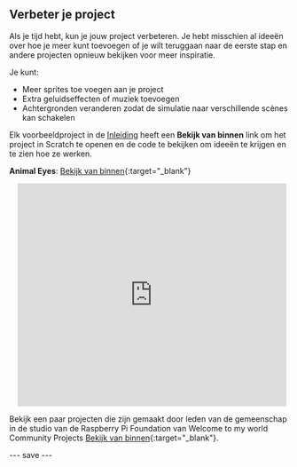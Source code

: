 ## Verbeter je project

Als je tijd hebt, kun je jouw project verbeteren. Je hebt misschien al ideeën over hoe je meer kunt toevoegen of je wilt teruggaan naar de eerste stap en andere projecten opnieuw bekijken voor meer inspiratie.

Je kunt:
- Meer sprites toe voegen aan je project
- Extra geluidseffecten of muziek toevoegen
- Achtergronden veranderen zodat de simulatie naar verschillende scènes kan schakelen

Elk voorbeeldproject in de [Inleiding](.) heeft een **Bekijk van binnen** link om het project in Scratch te openen en de code te bekijken om ideeën te krijgen en te zien hoe ze werken.


**Animal Eyes**: [Bekijk van binnen](https://scratch.mit.edu/projects/762016521/editor){:target="_blank"}
<div class="scratch-preview" style="margin-left: 15px;">
  <iframe allowtransparency="true" width="485" height="402" src="https://scratch.mit.edu/projects/embed/762016521/?autostart=false" frameborder="0"></iframe>
</div>

Bekijk een paar projecten die zijn gemaakt door leden van de gemeenschap in de studio van de Raspberry Pi Foundation van Welcome to my world Community Projects [Bekijk van binnen](https://scratch.mit.edu/studios/30320352){:target="_blank"}.


--- save ---

